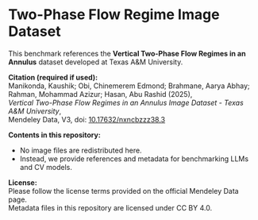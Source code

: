 # Two-Phase Flow Regime Image Dataset

This benchmark references the **Vertical Two-Phase Flow Regimes in an Annulus** dataset developed at Texas A&M University.  

**Citation (required if used):**  
Manikonda, Kaushik; Obi, Chinemerem Edmond; Brahmane, Aarya Abhay; Rahman, Mohammad Azizur; Hasan, Abu Rashid (2025),  
*Vertical Two-Phase Flow Regimes in an Annulus Image Dataset - Texas A&M University*,  
Mendeley Data, V3, doi: [10.17632/nxncbzzz38.3](https://doi.org/10.17632/nxncbzzz38.3)

**Contents in this repository:**  
- No image files are redistributed here.  
- Instead, we provide references and metadata for benchmarking LLMs and CV models.  

**License:**  
Please follow the license terms provided on the official Mendeley Data page.  
Metadata files in this repository are licensed under CC BY 4.0.
